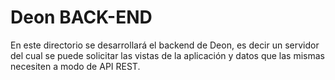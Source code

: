 # Deon BACK-END

En este directorio se desarrollará el backend de Deon, es decir un servidor del cual se puede solicitar las vistas de la aplicación y datos que las mismas necesiten a modo de API REST.